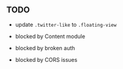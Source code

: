 ## TODO

- update `.twitter-like` to `.floating-view`

- blocked by Content module
- blocked by broken auth
- blocked by CORS issues
